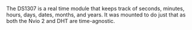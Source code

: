 The DS1307 is a real time module that keeps track of seconds, minutes, hours, days, dates, months,
and years. It was mounted to do just that as both the Nvio 2 and DHT are time-agnostic.


